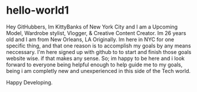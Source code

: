 # hello-world1
Hey GitHubbers, Im KittyBanks of New York City and I am a Upcoming Model, Wardrobe stylist, Vlogger, & Creative Content Creator.
Im 26 years old and I am from New Orleans, LA Originally. Im here in NYC for one specific thing, and that one reason is to accomplish 
my goals by any means neccessary. I'm here signed up with github to to start and finish those goals website wise. if that makes any sense.
So; im happy to be here and i look forward to everyone being helpful enough to help guide me to my goals, being i am completly new and unexperienced in this side of the Tech world. 

Happy Developing.
